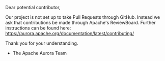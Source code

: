 Dear potential contributor,

Our project is not set up to take Pull Requests through GitHub. Instead we ask that contributions be made through Apache's ReviewBoard. Further instructions can be found here: https://aurora.apache.org/documentation/latest/contributing/

Thank you for your understanding.

- The Apache Aurora Team
